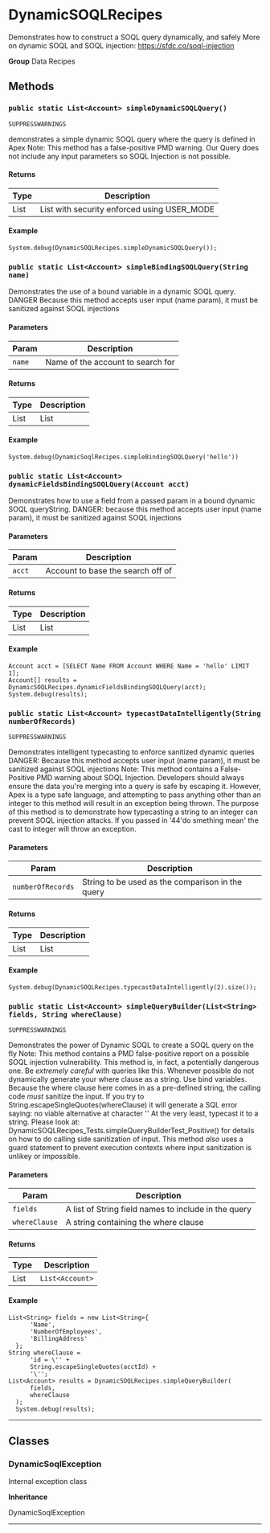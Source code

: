 # DynamicSOQLRecipes

Demonstrates how to construct a SOQL query dynamically, and
safely
More on dynamic SOQL and SOQL injection:
https://sfdc.co/soql-injection


**Group** Data Recipes

## Methods
### `public static List<Account> simpleDynamicSOQLQuery()`

`SUPPRESSWARNINGS`

demonstrates a simple dynamic SOQL query where the query is defined in Apex Note: This method has a false-positive PMD warning. Our Query does not include any input parameters so SOQL Injection is not possible.

#### Returns

|Type|Description|
|---|---|
|List<Account>|List<Account> with security enforced using USER_MODE|

#### Example
```apex
System.debug(DynamicSOQLRecipes.simpleDynamicSOQLQuery());
```


### `public static List<Account> simpleBindingSOQLQuery(String name)`

Demonstrates the use of a bound variable in a dynamic SOQL query. DANGER Because this method accepts user input (name param), it must be sanitized against SOQL injections

#### Parameters

|Param|Description|
|---|---|
|`name`|Name of the account to search for|

#### Returns

|Type|Description|
|---|---|
|List<Account>|List<Account>|

#### Example
```apex
System.debug(DynamicSoqlRecipes.simpleBindingSOQLQuery('hello'))
```


### `public static List<Account> dynamicFieldsBindingSOQLQuery(Account acct)`

Demonstrates how to use a field from a passed param in a bound dynamic SOQL queryString. DANGER: because this method accepts user input (name param), it must be sanitized against SOQL injections

#### Parameters

|Param|Description|
|---|---|
|`acct`|Account to base the search off of|

#### Returns

|Type|Description|
|---|---|
|List<Account>|List<Account>|

#### Example
```apex
Account acct = [SELECT Name FROM Account WHERE Name = 'hello' LIMIT 1];
Account[] results = DynamicSOQLRecipes.dynamicFieldsBindingSOQLQuery(acct);
System.debug(results);
```


### `public static List<Account> typecastDataIntelligently(String numberOfRecords)`

`SUPPRESSWARNINGS`

Demonstrates intelligent typecasting to enforce sanitized dynamic queries DANGER: Because this method accepts user input (name param), it must be sanitized against SOQL injections Note: This method contains a False-Positive PMD warning about SOQL Injection. Developers should always ensure the data you're merging into a query is safe by escaping it. However, Apex is a type safe language, and attempting to pass anything other than an integer to this method will result in an exception being thrown. The purpose of this method is to demonstrate how typecasting a string to an integer can prevent SOQL injection attacks. If you passed in '44'do smething mean' the cast to integer will throw an exception.

#### Parameters

|Param|Description|
|---|---|
|`numberOfRecords`|String to be used as the comparison in the query|

#### Returns

|Type|Description|
|---|---|
|List<Account>|List<Account>|

#### Example
```apex
System.debug(DynamicSOQLRecipes.typecastDataIntelligently(2).size());
```


### `public static List<Account> simpleQueryBuilder(List<String> fields, String whereClause)`

`SUPPRESSWARNINGS`

Demonstrates the power of Dynamic SOQL to create a SOQL query on the fly Note: This method contains a PMD false-positive report on a possible SOQL injection vulnerability. This method is, in fact, a potentially dangerous one. Be *extremely careful* with queries like this. Whenever possible do not dynamically generate your where clause as a string. Use bind variables. Because the where clause here comes in as a pre-defined string, the calling code *must* sanitize the input. If you try to String.escapeSingleQuotes(whereClause) it will generate a SQL error saying: no viable alternative at character '\' At the very least, typecast it to a string. Please look at: DynamicSOQLRecipes_Tests.simpleQueryBuilderTest_Positive() for details on how to do calling side sanitization of input. This method *also* uses a guard statement to prevent execution contexts where input sanitization is unlikey or impossible.

#### Parameters

|Param|Description|
|---|---|
|`fields`|A list of String field names to include in the query|
|`whereClause`|A string containing the where clause|

#### Returns

|Type|Description|
|---|---|
|List<Account>|`List<Account>`|

#### Example
```apex
List<String> fields = new List<String>{
      'Name',
      'NumberOfEmployees',
      'BillingAddress'
  };
String whereClause =
      'id = \'' +
      String.escapeSingleQuotes(acctId) +
      '\'';
List<Account> results = DynamicSOQLRecipes.simpleQueryBuilder(
      fields,
      whereClause
  );
  System.debug(results);
```


---
## Classes
### DynamicSoqlException

Internal exception class


**Inheritance**

DynamicSoqlException


---
